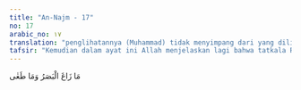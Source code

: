 ```yaml
---
title: "An-Najm - 17"
no: 17
arabic_no: ١٧
translation: "penglihatannya (Muhammad) tidak menyimpang dari yang dilihatnya itu dan tidak (pula) melampauinya."
tafsir: "Kemudian dalam ayat ini Allah menjelaskan lagi bahwa tatkala Rasulullah saw melihat Jibril di sana, ia tidak berpaling dari memandang semua keajaiban Sidratul Muntaha sesuai dengan apa yang telah diizinkan Allah kepadanya untuk dilihat. Dan ia tidak pula melampaui batas kecuali apa yang telah diizinkan kepadanya."
---
```


مَا زَاغَ الْبَصَرُ وَمَا طَغٰى
